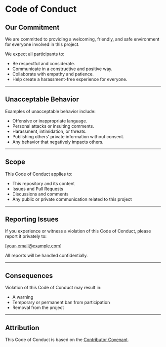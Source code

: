 # Code of Conduct

## Our Commitment

We are committed to providing a welcoming, friendly, and safe environment for everyone involved in this project.

We expect all participants to:

- Be respectful and considerate.
- Communicate in a constructive and positive way.
- Collaborate with empathy and patience.
- Help create a harassment-free experience for everyone.

---

## Unacceptable Behavior

Examples of unacceptable behavior include:

- Offensive or inappropriate language.
- Personal attacks or insulting comments.
- Harassment, intimidation, or threats.
- Publishing others' private information without consent.
- Any behavior that negatively impacts others.

---

## Scope

This Code of Conduct applies to:

- This repository and its content
- Issues and Pull Requests
- Discussions and comments
- Any public or private communication related to this project

---

## Reporting Issues

If you experience or witness a violation of this Code of Conduct, please report it privately to:

[your-email@example.com]

All reports will be handled confidentially.

---

## Consequences

Violation of this Code of Conduct may result in:

- A warning
- Temporary or permanent ban from participation
- Removal from the project

---

## Attribution

This Code of Conduct is based on the [Contributor Covenant](https://www.contributor-covenant.org/version/2/1/code_of_conduct/).

